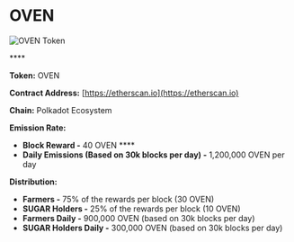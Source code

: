# OVEN

![OVEN Token](../../.gitbook/assets/icon-square-512%20%281%29.png)

\*\*\*\*

**Token:** OVEN

**Contract Address:** [https://etherscan.io](https://etherscan.io) 

**Chain:** Polkadot Ecosystem

**Emission Rate:** 

* **Block Reward -**  40 OVEN                                                                                                       ****
* **Daily Emissions \(Based on 30k blocks per day\) -**  1,200,000 OVEN per day

**Distribution:**

* **Farmers -** 75% of the rewards per block \(30 OVEN\)
* **SUGAR Holders -** 25% of the rewards per block \(10 OVEN\)
* **Farmers Daily -** 900,000 OVEN \(based on 30k blocks per day\)
* **SUGAR Holders Daily -** 300,000 OVEN \(based on 30k blocks per day\)